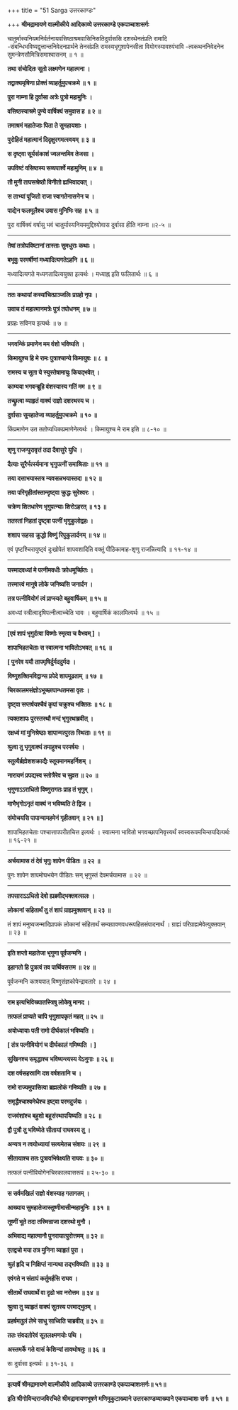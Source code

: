 +++
title = "51 Sarga उत्तरकाण्डः"

+++
**श्रीमद्रामायणे वाल्मीकीये आदिकाव्ये उत्तरकाण्डे एकपञ्चाशःसर्गः**

चातुर्मास्यनियमनिर्वर्तनायवसिष्ठाश्रमवासिनिसतिदुर्वाससि दशरथेनतंप्रति रामादि -संबन्धिभविष्यद्वृत्तान्तनिवेदनप्रार्थने तेनसंप्रति रामस्यभृगुशापेनसीता वियोगस्यावश्यंभावि -त्वकथननिवेदनेन सुमन्त्रेणसौमित्रिसमाश्वासनम् ॥ १ ॥

**तथा संचोदितः सूतो लक्ष्मणेन महात्मना ।**

**तद्वाक्यमृषिणा प्रोक्तं व्याहर्तुमुपचक्रमे ॥ १ ॥**

**पुरा नाम्ना हि दुर्वासा अत्रेः पुत्रो महामुनिः ।**

**वसिष्ठस्याश्रमे पुण्ये वार्षिक्यं समुवास ह ॥ २ ॥**

**तमाश्रमं महातेजाः पिता ते सुमहायशाः ।**

**पुरोहितं महात्मानं दिदृक्षुरगमत्स्वयम् ॥ ३ ॥**

**स दृष्ट्वा सूर्यसंकाशं ज्वलन्तमिव तेजसा ।**

**उपविष्टं वसिष्ठस्य सव्यपार्श्वे महामुनिम् ॥ ४ ॥**

**तौ मुनी तापसश्रेष्ठौ विनीतो ह्यभिवादयत् ।**

**स ताभ्यां पूजितो राजा स्वागतेनासनेन च ।**

**पाद्येन फलमूलैश्च उवास मुनिभिः सह ॥ ५ ॥**

पुरा वार्षिक्यं वर्षासु भवं चातुर्मास्यनियममुद्दिश्योवास दुर्वासा हीति नाम्ना ॥२-५ ॥

****

**तेषां तत्रोपविष्टानां तास्ताः सुमधुराः कथाः ।**

**बभूवुः परमर्षीणां मध्यादित्यगतेऽहनि ॥ ६ ॥**

मध्यादित्यगते मध्यगतादित्ययुक्त इत्यर्थः । मध्याह्न इति फलितार्थः ॥ ६ ॥

****

**ततः कथायां कस्यांचित्प्राञ्जलिः प्रग्रहो नृपः ।**

**उवाच तं महात्मानमत्रेः पुत्रं तपोधनम् ॥ ७ ॥**

प्रग्रहः सविनय इत्यर्थः ॥ ७ ॥

****

**भगवन्किं प्रमाणेन मम वंशो भविष्यति ।**

**किमायुश्च हि मे रामः पुत्राश्चान्ये किमायुषः ॥ ८ ॥**

**रामस्य च सुता ये स्युस्तेषामायुः कियद्भवेत् ।**

**काम्यया भगवन्ब्रूहि वंशस्यास्य गतिं मम ॥ ९ ॥**

**तच्छ्रुत्वा व्याहृतं वाक्यं राज्ञो दशरथस्य च ।**

**दुर्वासाः सुमहातेजा व्याहर्तुमुपचक्रमे ॥ १० ॥**

किंप्रमाणेन उत ततोप्यधिकप्रमाणेनेत्यर्थः । किमायुश्च मे राम इति ॥ ८-१० ॥

****

**शृणु राजन्पुरावृत्तं तदा दैवासुरे युधि ।**

**दैत्याः सुरैर्भर्त्स्यमाना भृगुपत्नीं समाश्रिताः ॥ ११ ॥**

**तया दत्ताभयास्तत्र न्यवसन्नभयास्तदा ॥ १२ ॥**

**तया परिगृहीतांस्तान्दृष्ट्वा क्रुद्धः सुरेश्वरः ।**

**चक्रेण शितधारेण भृगुपत्न्याः शिरोऽहरत् ॥ १३ ॥**

**ततस्तां निहतां दृष्ट्वा पत्नीं भृगुकुलोद्वहः ।**

**शशाप सहसा क्रुद्धो विष्णुं रिपुकुलार्दनम् ॥ १४ ॥**

एवं पृष्टश्चिरायुष्ट्वं दुःखोपेतं शापवशादिति वक्तुं पीठिकामाह-शृणु राजन्नित्यादि ॥ ११-१४ ॥

****

**यस्मादवध्यां मे पत्नीमवधीः क्रोधमूर्च्छितः ।**

**तस्मात्त्वं मानुषे लोके जनिष्यसि जनार्दन ।**

**तत्र पत्नीवियोगं त्वं प्राप्स्यते बहुवार्षिकम् ॥ १५ ॥**

अवध्यां स्त्रीत्वादृषिपत्नीत्वाच्चेति भावः । बहुवार्षिकं कालमित्यर्थः ॥ १५ ॥

****

**\[एवं शापं भृगुर्दत्वा विष्णोः स्मृत्वा च वैभवम् \] ।**

**शापाभिहतचेताः स स्वात्मना भावितोऽभवत् ॥ १६ ॥**

**\[ पुनरेव ययौ तापमृषिर्दुर्मददुर्मदः ।**

**विष्णुशक्तिमविद्वान्स प्रपेदे शापमूढताम् ॥ १७ ॥**

**चिरकालमसंज्ञोऽभूच्छापान्धतमसा वृतः ।**

**दृष्ट्वा सप्तर्षयश्चैवं कृपां चक्रुश्च भक्तितः ॥ १८ ॥**

**त्यक्तशापः पुरस्तस्थौ मन्दं भृगुरथाब्रवीत् ।**

**रक्षध्वं मां मुनिश्रेष्ठाः शापान्मत्पुरतः स्थिताः ॥ १९ ॥**

**श्रुत्वा तु भृगुवाक्यं तमाहुश्च परमर्षयः ।**

**स्तुत्यैर्ब्रह्मेशशक्राद्यैः स्तूयमानमहर्निशम् ।**

**नारायणं प्रपद्यस्व स्तोत्रैरेव च सुव्रत ॥ २० ॥**

**भृगुणाऽऽराधितो विष्णुरागतः प्राह तं भृगुम् ।**

**माभैभृगोऽनृतं वाक्यं न भविष्यति ते द्विज ।**

**संमोचयसि पापान्मामहमेनं गृहीतवान् ॥ २१ ॥ \]**

शापाभिहतचेताः पश्चात्तापपरीतचित्त इत्यर्थः । स्वात्मना भावितो भगवच्छापनिवृत्त्यर्थं स्वस्वरूपमचिन्तयदित्यर्थः ॥ १६-२१ ॥

****

**अर्चयामास तं देवं भृगुः शापेन पीडितः ॥ २२ ॥**

पुनः शापेन शापमोघभयेन पीडितः सन् भृगुस्तं देवमर्चयामास ॥ २२ ॥

****

**तपसाराऽऽधितो देवो ह्यब्रवीद्भक्तवत्सलः ।**

**लोकानां सहितार्थं तु तं शापं ग्राह्यमुक्तवान् ॥ २३ ॥**

तं शापं मनुष्यजन्मादिप्रापकं लोकानां संहितार्थं सम्यग्रावणवधरूपहितसंपादनार्थं । ग्राह्यं परिग्राह्यमेवेत्युक्तवान् ॥ २३ ॥

****

**इति शप्तो महातेजा भृगुणा पूर्वजन्मनि ।**

**इहागतो हि पुत्रत्वं तव पार्थिवसत्तम ॥ २४ ॥**

पूर्वजन्मनि काश्यपात् विष्णुसंज्ञकोपेन्द्रावतारे ॥ २४ ॥

****

**राम इत्यभिविख्यातस्त्रिषु लोकेषु मानद ।**

**तत्फलं प्राप्यते चापि भृगुशापकृतं महत् ॥ २५ ॥**

**अयोध्यायाः पती रामो दीर्घकालं भविष्यति ।**

**\[ तंत्र पत्नीवियोगं च दीर्घकालं गमिष्यति । \]**

**सुखिनश्च समृद्धाश्च भविष्यन्त्यस्य येऽनुगाः ॥ २६ ॥**

**दश वर्षसहस्राणि दश वर्षशतानि च ।**

**रामो राज्यमुपासित्वा ब्रह्मलोकं गमिष्यति ॥ २७ ॥**

**समृद्धैश्चाश्वमेधैश्च इष्ट्वा परमदुर्जयः ।**

**राजवंशांश्च बहुशो बहूसंस्थापयिष्यति ॥ २८ ॥**

**द्वौ पुत्रौ तु भविष्येते सीतायां राघवस्य तु ।**

**अन्यत्र न त्वयोध्यायां सत्यमेतन्न संशयः ॥ २९ ॥**

**सीतायाश्च ततः पुत्रावभिषेक्ष्यति राघवः ॥ ३० ॥**

तत्फलं पत्नीवियोगेनचिरकालवासरूपं ॥ २५-३० ॥

****

**स सर्वमखिलं राज्ञो वंशस्याह गतागतम् ।**

**आख्याय सुमहातेजास्तूष्णीमासीन्महामुनिः ॥ ३१ ॥**

**तूष्णीं भूते तदा तस्मिन्राजा दशरथो मुनौ ।**

**अभिवाद्य महात्मानौ पुनरायात्पुरोत्तमम् ॥ ३२ ॥**

**एतद्वचो मया तत्र मुनिना व्याहृतं पुरा ।**

**श्रुतं हृदि च निक्षिप्तं नान्यथा तद्भविष्यति ॥ ३३ ॥**

**एवंगते न संतापं कर्तुमर्हसि राघव ।**

**सीतार्थे राघवार्थे वा दृढो भव नरोत्तम ॥ ३४ ॥**

**श्रुत्वा तु व्याहृतं वाक्यं सुतस्य परमाद्भुतम् ।**

**प्रहर्षमतुलं लेभे साधु साध्विति चाब्रवीत् ॥ ३५ ॥**

**ततः संवदतोरेवं सूतलक्ष्मणयोः पथि ।**

**अस्तमर्के गते वासं केशिन्यां तावथोषतुः ॥ ३६ ॥**

सः दुर्वासा इत्यर्थः ॥ ३१-३६ ॥

****

**इत्यार्षे श्रीमद्रामायणे वाल्मीकीये आदिकाव्ये उत्तरकाण्डे एकपञ्चाशःसर्गः॥ ५१॥**

**इति श्रीगोविन्दराजविरचिते श्रीमद्रामायणभूषणे मणिमुकुटाख्याने उत्तरकाण्डव्याख्याने एकपञ्चाशः सर्गः ॥ ५१ ॥**

